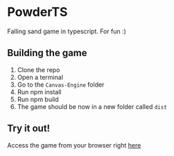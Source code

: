 # PowderTS
Falling sand game in typescript. For fun :)


## Building the game
1. Clone the repo
2. Open a terminal
3. Go to the `Canvas-Engine` folder
4. Run npm install
5. Run npm build
6. The game should be now in a new folder called `dist`

## Try it out!
Access the game from your browser right [here](https://jenna8x4.github.io/PowderTS/dist/)
